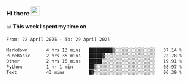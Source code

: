 ### Hi there <a href="https://www.gautamkrishnar.com/"><img src="https://media.giphy.com/media/hvRJCLFzcasrR4ia7z/giphy.gif" width="25px"></a>

📊 **This week I spent my time on**

<!--START_SECTION:waka-->

```txt
From: 22 April 2025 - To: 29 April 2025

Markdown       4 hrs 13 mins   █████████▒░░░░░░░░░░░░░░░   37.14 %
PureBasic      2 hrs 35 mins   █████▓░░░░░░░░░░░░░░░░░░░   22.78 %
Other          2 hrs 15 mins   █████░░░░░░░░░░░░░░░░░░░░   19.91 %
Python         1 hr 1 min      ██▒░░░░░░░░░░░░░░░░░░░░░░   08.97 %
Text           43 mins         █▓░░░░░░░░░░░░░░░░░░░░░░░   06.39 %
```

<!--END_SECTION:waka-->
